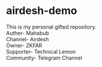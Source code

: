 # airdesh-demo
This is my personal gifted repository.
<br>
Auther- Mahabub
<br>
Channel- Airdesh
<br>
Owner- ZKFAR
<br>
Supporter- Technical Lemon
<br>
Community- Telegram Channel
